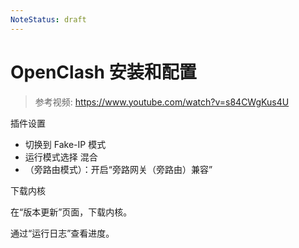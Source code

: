 ```yaml
---
NoteStatus: draft
---
```


# OpenClash 安装和配置

> 参考视频: <https://www.youtube.com/watch?v=s84CWgKus4U>

插件设置

- 切换到 Fake-IP 模式
- 运行模式选择 混合
- （旁路由模式）：开启“旁路网关（旁路由）兼容”

下载内核

在“版本更新”页面，下载内核。

通过“运行日志”查看进度。
